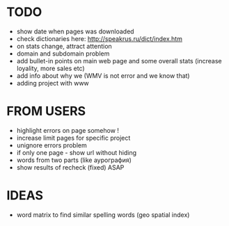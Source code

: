 TODO
=====
- show date when pages was downloaded
- check dictionaries here: http://speakrus.ru/dict/index.htm
- on stats change, attract attention
- domain and subdomain problem
- add bullet-in points on main web page and some overall stats (increase loyality, more sales etc)
- add info about why we (WMV is not error and we know that)
- adding project with www

FROM USERS
=====
- highlight errors on page somehow !
- increase limit pages for specific project
- unignore errors problem
- if only one page - show url without hiding
- words from two parts (like аурография)
- show results of recheck (fixed) ASAP

IDEAS
=====
- word matrix to find similar spelling words (geo spatial index)